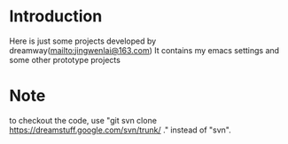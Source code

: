 # Introduction #
Here is just some projects developed by dreamway([mailto:jingwenlai@163.com](mailto:jingwenlai@163.com))
It contains my emacs settings and some other prototype projects

# Note #
to checkout the code, use "git svn clone https://dreamstuff.google.com/svn/trunk/ ." instead of "svn".
